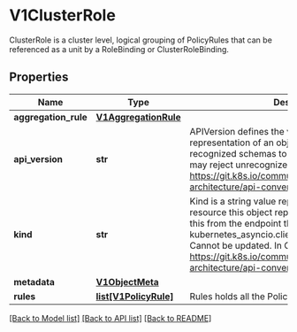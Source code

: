 # V1ClusterRole

ClusterRole is a cluster level, logical grouping of PolicyRules that can be referenced as a unit by a RoleBinding or ClusterRoleBinding.
## Properties
Name | Type | Description | Notes
------------ | ------------- | ------------- | -------------
**aggregation_rule** | [**V1AggregationRule**](V1AggregationRule.md) |  | [optional] 
**api_version** | **str** | APIVersion defines the versioned schema of this representation of an object. Servers should convert recognized schemas to the latest internal value, and may reject unrecognized values. More info: https://git.k8s.io/community/contributors/devel/sig-architecture/api-conventions.md#resources | [optional] 
**kind** | **str** | Kind is a string value representing the REST resource this object represents. Servers may infer this from the endpoint the kubernetes_asyncio.client submits requests to. Cannot be updated. In CamelCase. More info: https://git.k8s.io/community/contributors/devel/sig-architecture/api-conventions.md#types-kinds | [optional] 
**metadata** | [**V1ObjectMeta**](V1ObjectMeta.md) |  | [optional] 
**rules** | [**list[V1PolicyRule]**](V1PolicyRule.md) | Rules holds all the PolicyRules for this ClusterRole | [optional] 

[[Back to Model list]](../README.md#documentation-for-models) [[Back to API list]](../README.md#documentation-for-api-endpoints) [[Back to README]](../README.md)


